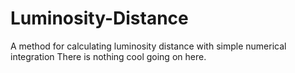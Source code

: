 # Luminosity-Distance
A method for calculating luminosity distance with simple numerical integration
There is nothing cool going on here.
